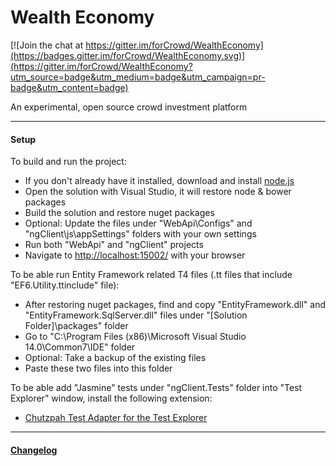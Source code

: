 # Wealth Economy

[![Join the chat at https://gitter.im/forCrowd/WealthEconomy](https://badges.gitter.im/forCrowd/WealthEconomy.svg)](https://gitter.im/forCrowd/WealthEconomy?utm_source=badge&utm_medium=badge&utm_campaign=pr-badge&utm_content=badge)

An experimental, open source crowd investment platform

---

#### Setup

To build and run the project:
* If you don't already have it installed, download and install [node.js](https://nodejs.org/)
* Open the solution with Visual Studio, it will restore node & bower packages
* Build the solution and restore nuget packages
* Optional: Update the files under "WebApi\Configs" and "ngClient\js\appSettings" folders with your own settings
* Run both "WebApi" and "ngClient" projects
* Navigate to [http://localhost:15002/](http://localhost:15002/) with your browser

To be able run Entity Framework related T4 files (.tt files that include "EF6.Utility.ttinclude" file):
* After restoring nuget packages, find and copy "EntityFramework.dll" and "EntityFramework.SqlServer.dll" files under "[Solution Folder]\packages" folder
* Go to "C:\Program Files (x86)\Microsoft Visual Studio 14.0\Common7\IDE" folder
* Optional: Take a backup of the existing files
* Paste these two files into this folder

To be able add "Jasmine" tests under "ngClient.Tests" folder into "Test Explorer" window, install the following extension:
* [Chutzpah Test Adapter for the Test Explorer](https://visualstudiogallery.msdn.microsoft.com/f8741f04-bae4-4900-81c7-7c9bfb9ed1fe)

---

#### [Changelog](/CHANGELOG.md)
